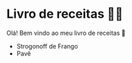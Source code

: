 # Livro de receitas :man_cook:

Olá! Bem vindo ao meu livro de receitas :blue_book:

- Strogonoff de Frango
- Pavê
